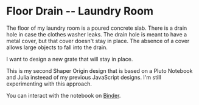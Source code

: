 # Floor Drain -- Laundry Room

The floor of my laundry room is a poured concrete slab.  There is a
drain hole in case the clothes washer leaks.  The drain hole is meant
to have a metal cover, but that cover doesn't stay in place.  The
absence of a cover allows large objects to fall into the drain.

I want to design a new grate that will stay in place.

This is my second Shaper Origin design that is based on a Pluto
Notebook and Julia insteead of my previous JavaScript designs.  I'm
still experimenting with this approach.

You can interact with the notebook on
[Binder](https://binder.plutojl.org/v0.16.0/open?url=https%253A%252F%252Fraw.githubusercontent.com%252FMarkNahabedian%252FDesignWithSVG%252Fmaster%252Ffloor_drain%252Ffloor_drain.jl).

